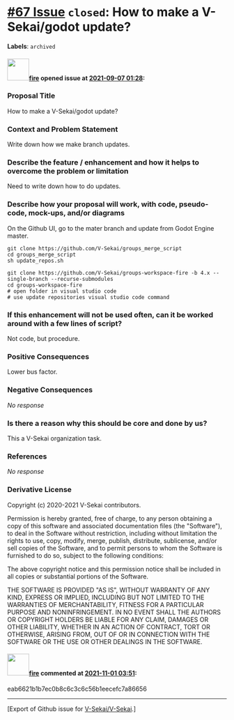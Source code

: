 # [\#67 Issue](https://github.com/V-Sekai/V-Sekai/issues/67) `closed`: How to make a V-Sekai/godot update?
**Labels**: `archived`


#### <img src="https://avatars.githubusercontent.com/u/32321?u=c2e06a3d2b49a467aa907e54aa259516440267cc&v=4" width="50">[fire](https://github.com/fire) opened issue at [2021-09-07 01:28](https://github.com/V-Sekai/V-Sekai/issues/67):

### Proposal Title

How to make a V-Sekai/godot update?

### Context and Problem Statement

Write down how we make branch updates.

### Describe the feature / enhancement and how it helps to overcome the problem or limitation

Need to write down how to do updates.

### Describe how your proposal will work, with code, pseudo-code, mock-ups, and/or diagrams

On the Github UI, go to the mater branch and update from Godot Engine master.

```
git clone https://github.com/V-Sekai/groups_merge_script
cd groups_merge_script
sh update_repos.sh
````

```
git clone https://github.com/V-Sekai/groups-workspace-fire -b 4.x --single-branch --recurse-submodules
cd groups-workspace-fire
# open folder in visual studio code
# use update repositories visual studio code command
```




### If this enhancement will not be used often, can it be worked around with a few lines of script?

Not code, but procedure.

### Positive Consequences

Lower bus factor.

### Negative Consequences

_No response_

### Is there a reason why this should be core and done by us?

This a V-Sekai organization task.

### References

_No response_

### Derivative License

Copyright (c) 2020-2021 V-Sekai contributors.

Permission is hereby granted, free of charge, to any person obtaining a copy
of this software and associated documentation files (the "Software"), to deal
in the Software without restriction, including without limitation the rights
to use, copy, modify, merge, publish, distribute, sublicense, and/or sell
copies of the Software, and to permit persons to whom the Software is
furnished to do so, subject to the following conditions:

The above copyright notice and this permission notice shall be included in all
copies or substantial portions of the Software.

THE SOFTWARE IS PROVIDED "AS IS", WITHOUT WARRANTY OF ANY KIND, EXPRESS OR
IMPLIED, INCLUDING BUT NOT LIMITED TO THE WARRANTIES OF MERCHANTABILITY,
FITNESS FOR A PARTICULAR PURPOSE AND NONINFRINGEMENT. IN NO EVENT SHALL THE
AUTHORS OR COPYRIGHT HOLDERS BE LIABLE FOR ANY CLAIM, DAMAGES OR OTHER
LIABILITY, WHETHER IN AN ACTION OF CONTRACT, TORT OR OTHERWISE, ARISING FROM,
OUT OF OR IN CONNECTION WITH THE SOFTWARE OR THE USE OR OTHER DEALINGS IN THE
SOFTWARE.


#### <img src="https://avatars.githubusercontent.com/u/32321?u=c2e06a3d2b49a467aa907e54aa259516440267cc&v=4" width="50">[fire](https://github.com/fire) commented at [2021-11-01 03:51](https://github.com/V-Sekai/V-Sekai/issues/67#issuecomment-955904081):

eab6621b1b7ec0b8c6c3c6c56b1eecefc7a86656


-------------------------------------------------------------------------------



[Export of Github issue for [V-Sekai/V-Sekai](https://github.com/V-Sekai/V-Sekai).]
